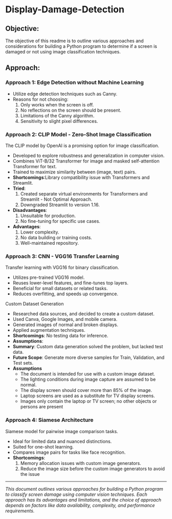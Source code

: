 # Display-Damage-Detection

## Objective:

The objective of this readme is to outline various approaches and considerations for building a Python program to determine if a screen is damaged or not using image classification techniques.

## Approach:

### Approach 1: Edge Detection without Machine Learning

- Utilize edge detection techniques such as Canny.
- Reasons for not choosing:
  1. Only works when the screen is off.
  2. No reflections on the screen should be present.
  3. Limitations of the Canny algorithm.
  4. Sensitivity to slight pixel differences.

### Approach 2: CLIP Model - Zero-Shot Image Classification

The CLIP model by OpenAI is a promising option for image classification.

- Developed to explore robustness and generalization in computer vision.
- Combines ViT-B/32 Transformer for image and masked self-attention Transformer for text.
- Trained to maximize similarity between (image, text) pairs.
- **Shortcomings**:Library compatibility issue with Transformers and Streamlit.
- **Tried**:
  1. Created separate virtual environments for Transformers and Streamlit - Not Optimal Approach.
  2. Downgraded Streamlit to version 1.16.
- **Disadvantages**:
  1. Unsuitable for production.
  2. No fine-tuning for specific use cases.
- **Advantages**:
  1. Lower complexity.
  2. No data building or training costs.
  3. Well-maintained repository.

### Approach 3: CNN - VGG16 Transfer Learning

Transfer learning with VGG16 for binary classification.

- Utilizes pre-trained VGG16 model.
- Reuses lower-level features, and fine-tunes top layers.
- Beneficial for small datasets or related tasks.
- Reduces overfitting, and speeds up convergence.

Custom Dataset Generation

- Researched data sources, and decided to create a custom dataset.
- Used Canva, Google Images, and mobile camera.
- Generated images of normal and broken displays.
- Applied augmentation techniques.
- **Shortcomings**: No testing data for inference.
- **Assumptions**:
- **Summary**: Custom data generation solved the problem, but lacked test data.
- **Future Scope**: Generate more diverse samples for Train, Validation, and Test sets.
- **Assumptions**
    - The document is intended for use with a custom image dataset.
    - The lighting conditions during image capture are assumed to be normal.
    - The display screen should cover more than 85% of the image.
    - Laptop screens are used as a substitute for TV display screens.
    - Images only contain the laptop or TV screen; no other objects or persons are present

### Approach 4: Siamese Architecture

Siamese model for pairwise image comparison tasks.

- Ideal for limited data and nuanced distinctions.
- Suited for one-shot learning.
- Compares image pairs for tasks like face recognition.
- **Shortcomings**:
  1. Memory allocation issues with custom image generators.
  2. Reduce the image size before the custom image generators to avoid the issue

---

_This document outlines various approaches for building a Python program to classify screen damage using computer vision techniques. Each approach has its advantages and limitations, and the choice of approach depends on factors like data availability, complexity, and performance requirements._

